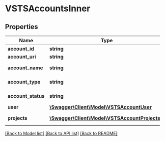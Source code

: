 # VSTSAccountsInner

## Properties
Name | Type | Description | Notes
------------ | ------------- | ------------- | -------------
**account_id** | **string** | Account id | [optional] 
**account_uri** | **string** | Account uri | [optional] 
**account_name** | **string** | Account name | [optional] 
**account_type** | **string** | Account type | [optional] 
**account_status** | **string** | Account status | [optional] 
**user** | [**\Swagger\Client\Model\VSTSAccountUser**](VSTSAccountUser.md) |  | [optional] 
**projects** | [**\Swagger\Client\Model\VSTSAccountProjects[]**](VSTSAccountProjects.md) | Account projects | [optional] 

[[Back to Model list]](../README.md#documentation-for-models) [[Back to API list]](../README.md#documentation-for-api-endpoints) [[Back to README]](../README.md)


